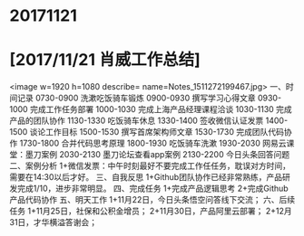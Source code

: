 # 20171121

# [2017/11/21 肖威工作总结]
<image w=1920 h=1080 describe= name=Notes_1511272199467.jpg>
一、时间记录
0730-0900 洗漱吃饭骑车锻炼
0900-0930 撰写学习心得文章
0930-1000 完成工作任务部署
1000-1030 完成上海产品经理课程洽谈
1030-1130 完成产品的团队协作
1130-1330 吃饭骑车休息
1330-1400 签收微信认证发票
1400-1500 谈论工作目标
1500-1530 撰写首席架构师文章
1530-1730 完成团队代码协作
1730-1800 合并代码思考原理
1800-1930 吃饭骑车洗漱
1930-2030 网易云课堂：墨刀案例
2030-2130 墨刀论坛查看app案例
2130-2200 今日头条回答问题
二、案例分析
1+微信发票：中午时刻最好不要完成工作任任务，耽误对方时间，需要在14:30以后才好。
三、自我反思
1+Github团队协作已经非常熟练，产品研发完成1/10，进步非常明显。
四、完成任务
1+完成产品逻辑思考
2+完成Github产品代码协作
五、明天工作
1+11月22日，今日头条悟空问答线下交流；
六、后续任务
1+11月25日，社保和公积金增员；
2+11月30日，产品阿里云部署；
2+12月31日，才华横溢答谢会；
